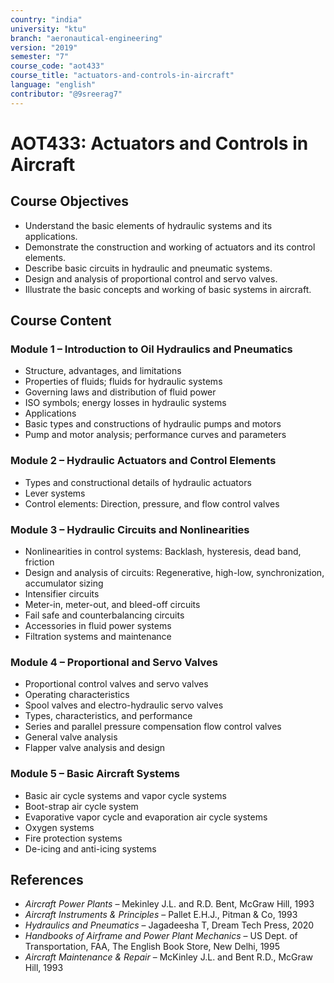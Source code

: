 ```yaml
---
country: "india"
university: "ktu"
branch: "aeronautical-engineering"
version: "2019"
semester: "7"
course_code: "aot433"
course_title: "actuators-and-controls-in-aircraft"
language: "english"
contributor: "@9sreerag7"
---
```


# AOT433: Actuators and Controls in Aircraft

## Course Objectives

- Understand the basic elements of hydraulic systems and its applications.
- Demonstrate the construction and working of actuators and its control elements.
- Describe basic circuits in hydraulic and pneumatic systems.
- Design and analysis of proportional control and servo valves.
- Illustrate the basic concepts and working of basic systems in aircraft.

## Course Content

### Module 1 – Introduction to Oil Hydraulics and Pneumatics

- Structure, advantages, and limitations  
- Properties of fluids; fluids for hydraulic systems  
- Governing laws and distribution of fluid power  
- ISO symbols; energy losses in hydraulic systems  
- Applications  
- Basic types and constructions of hydraulic pumps and motors  
- Pump and motor analysis; performance curves and parameters

### Module 2 – Hydraulic Actuators and Control Elements

- Types and constructional details of hydraulic actuators  
- Lever systems  
- Control elements: Direction, pressure, and flow control valves

### Module 3 – Hydraulic Circuits and Nonlinearities

- Nonlinearities in control systems: Backlash, hysteresis, dead band, friction  
- Design and analysis of circuits: Regenerative, high-low, synchronization, accumulator sizing  
- Intensifier circuits  
- Meter-in, meter-out, and bleed-off circuits  
- Fail safe and counterbalancing circuits  
- Accessories in fluid power systems  
- Filtration systems and maintenance

### Module 4 – Proportional and Servo Valves

- Proportional control valves and servo valves  
- Operating characteristics  
- Spool valves and electro-hydraulic servo valves  
- Types, characteristics, and performance  
- Series and parallel pressure compensation flow control valves  
- General valve analysis  
- Flapper valve analysis and design

### Module 5 – Basic Aircraft Systems

- Basic air cycle systems and vapor cycle systems  
- Boot-strap air cycle system  
- Evaporative vapor cycle and evaporation air cycle systems  
- Oxygen systems  
- Fire protection systems  
- De-icing and anti-icing systems

## References

- *Aircraft Power Plants* – Mekinley J.L. and R.D. Bent, McGraw Hill, 1993  
- *Aircraft Instruments & Principles* – Pallet E.H.J., Pitman & Co, 1993  
- *Hydraulics and Pneumatics* – Jagadeesha T, Dream Tech Press, 2020  
- *Handbooks of Airframe and Power Plant Mechanics* – US Dept. of Transportation, FAA, The English Book Store, New Delhi, 1995  
- *Aircraft Maintenance & Repair* – McKinley J.L. and Bent R.D., McGraw Hill, 1993  
